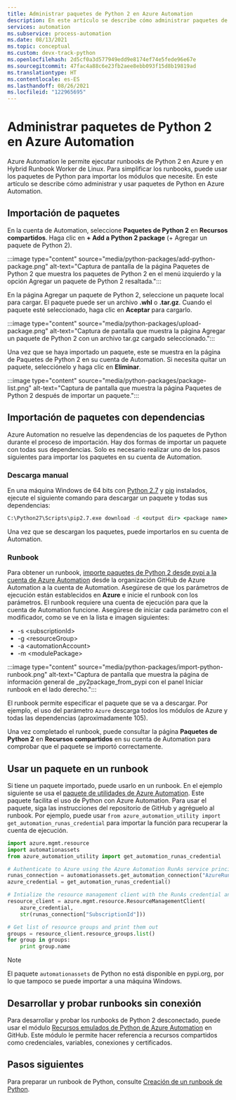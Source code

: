 ```yaml
---
title: Administrar paquetes de Python 2 en Azure Automation
description: En este artículo se describe cómo administrar paquetes de Python 2 en Azure Automation.
services: automation
ms.subservice: process-automation
ms.date: 08/13/2021
ms.topic: conceptual
ms.custom: devx-track-python
ms.openlocfilehash: 2d5cf0a3d577949edd9e8174ef74e5fede96e67e
ms.sourcegitcommit: 47fac4a88c6e23fb2aee8ebb093f15d8b19819ad
ms.translationtype: HT
ms.contentlocale: es-ES
ms.lasthandoff: 08/26/2021
ms.locfileid: "122965695"
---
```

# <a name="manage-python-2-packages-in-azure-automation"></a>Administrar paquetes de Python 2 en Azure Automation

Azure Automation le permite ejecutar runbooks de Python 2 en Azure y en Hybrid Runbook Worker de Linux. Para simplificar los runbooks, puede usar los paquetes de Python para importar los módulos que necesite. En este artículo se describe cómo administrar y usar paquetes de Python en Azure Automation.

## <a name="import-packages"></a>Importación de paquetes

En la cuenta de Automation, seleccione **Paquetes de Python 2** en **Recursos compartidos**. Haga clic en **+ Add a Python 2 package** (+ Agregar un paquete de Python 2).

:::image type="content" source="media/python-packages/add-python-package.png" alt-text="Captura de pantalla de la página Paquetes de Python 2 que muestra los paquetes de Python 2 en el menú izquierdo y la opción Agregar un paquete de Python 2 resaltada.":::

En la página Agregar un paquete de Python 2, seleccione un paquete local para cargar. El paquete puede ser un archivo **.whl** o **.tar.gz**. Cuando el paquete esté seleccionado, haga clic en **Aceptar** para cargarlo.

:::image type="content" source="media/python-packages/upload-package.png" alt-text="Captura de pantalla que muestra la página Agregar un paquete de Python 2 con un archivo tar.gz cargado seleccionado.":::

Una vez que se haya importado un paquete, este se muestra en la página de Paquetes de Python 2 en su cuenta de Automation. Si necesita quitar un paquete, selecciónelo y haga clic en **Eliminar**.

:::image type="content" source="media/python-packages/package-list.png" alt-text="Captura de pantalla que muestra la página Paquetes de Python 2 después de importar un paquete.":::

## <a name="import-packages-with-dependencies"></a>Importación de paquetes con dependencias

Azure Automation no resuelve las dependencias de los paquetes de Python durante el proceso de importación. Hay dos formas de importar un paquete con todas sus dependencias. Solo es necesario realizar uno de los pasos siguientes para importar los paquetes en su cuenta de Automation.

### <a name="manually-download"></a>Descarga manual

En una máquina Windows de 64 bits con [Python 2.7](https://www.python.org/downloads/release/latest/python2) y [pip](https://pip.pypa.io/en/stable/) instalados, ejecute el siguiente comando para descargar un paquete y todas sus dependencias:

```cmd
C:\Python27\Scripts\pip2.7.exe download -d <output dir> <package name>
```

Una vez que se descargan los paquetes, puede importarlos en su cuenta de Automation.

### <a name="runbook"></a>Runbook

 Para obtener un runbook, [importe paquetes de Python 2 desde pypi a la cuenta de Azure Automation](https://github.com/azureautomation/import-python-2-packages-from-pypi-into-azure-automation-account) desde la organización GitHub de Azure Automation a la cuenta de Automation. Asegúrese de que los parámetros de ejecución están establecidos en **Azure** e inicie el runbook con los parámetros. El runbook requiere una cuenta de ejecución para que la cuenta de Automation funcione. Asegúrese de iniciar cada parámetro con el modificador, como se ve en la lista e imagen siguientes:

* -s \<subscriptionId\>
* -g \<resourceGroup\>
* -a \<automationAccount\>
* -m \<modulePackage\>

:::image type="content" source="media/python-packages/import-python-runbook.png" alt-text="Captura de pantalla que muestra la página de información general de _py2package_from_pypi con el panel Iniciar runbook en el lado derecho.":::

El runbook permite especificar el paquete que se va a descargar. Por ejemplo, el uso del parámetro `Azure` descarga todos los módulos de Azure y todas las dependencias (aproximadamente 105).

Una vez completado el runbook, puede consultar la página **Paquetes de Python 2** en **Recursos compartidos** en su cuenta de Automation para comprobar que el paquete se importó correctamente.

## <a name="use-a-package-in-a-runbook"></a>Usar un paquete en un runbook

Si tiene un paquete importado, puede usarlo en un runbook. En el ejemplo siguiente se usa el [ paquete de utilidades de Azure Automation](https://github.com/azureautomation/azure_automation_utility). Este paquete facilita el uso de Python con Azure Automation. Para usar el paquete, siga las instrucciones del repositorio de GitHub y agréguelo al runbook. Por ejemplo, puede usar `from azure_automation_utility import get_automation_runas_credential` para importar la función para recuperar la cuenta de ejecución.

```python
import azure.mgmt.resource
import automationassets
from azure_automation_utility import get_automation_runas_credential

# Authenticate to Azure using the Azure Automation RunAs service principal
runas_connection = automationassets.get_automation_connection("AzureRunAsConnection")
azure_credential = get_automation_runas_credential()

# Intialize the resource management client with the RunAs credential and subscription
resource_client = azure.mgmt.resource.ResourceManagementClient(
    azure_credential,
    str(runas_connection["SubscriptionId"]))

# Get list of resource groups and print them out
groups = resource_client.resource_groups.list()
for group in groups:
    print group.name
```

> [!NOTE]
> El paquete `automationassets` de Python no está disponible en pypi.org, por lo que tampoco se puede importar a una máquina Windows.

## <a name="develop-and-test-runbooks-offline"></a>Desarrollar y probar runbooks sin conexión

Para desarrollar y probar los runbooks de Python 2 desconectado, puede usar el módulo [Recursos emulados de Python de Azure Automation](https://github.com/azureautomation/python_emulated_assets) en GitHub. Este módulo le permite hacer referencia a recursos compartidos como credenciales, variables, conexiones y certificados.

## <a name="next-steps"></a>Pasos siguientes

Para preparar un runbook de Python, consulte [Creación de un runbook de Python](learn/automation-tutorial-runbook-textual-python2.md).
